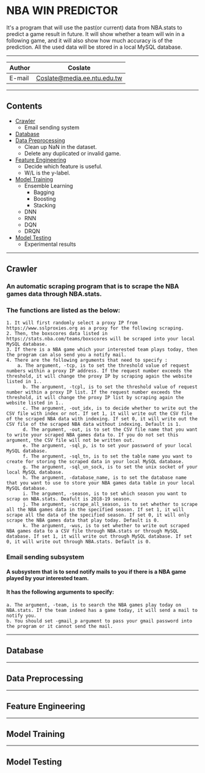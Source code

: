 NBA WIN PREDICTOR
===========================
It's a program that will use the past(or current) data from NBA.stats to predict a game result in future. It will show whether a team will win in a following game, and it will also show how much accuracy is of the prediction. All the used data will be stored in a local MySQL database.

****
	
|Author|Coslate|
|---|---
|E-mail|Coslate@media.ee.ntu.edu.tw


****
Contents
------
* [Crawler](#Crawler)
    * Email sending system
* [Database](#Database)
* [Data Preprocessing](#Data%20Preprocessing)
    * Clean up NaN in the dataset.
    * Delete any duplicated or invalid game.
* [Feature Engineering](#Feature%20Engineering)
    * Decide which feature is useful.
    * W/L is the y-label.
* [Model Training](#Mode%20Training) 
    * Ensemble Learning
        *  Bagging
        *  Boosting
        *  Stacking
    * DNN
    * RNN
    * DQN
    * DRQN
* [Model Testing](#Model%20Testing)
    * Experimental results


****
Crawler
------
### An automatic scraping program that is to scrape the NBA games data through NBA.stats.
### The functions are listed as the below: 
    1. It will first randomly select a proxy IP from https://www.sslproxies.org as a proxy for the following scraping.
    2. Then, the boxscores data listed in https://stats.nba.com/teams/boxscores will be scraped into your local MySQL database.
    3. If there is a NBA game which your interested team plays today, then the program can also send you a notify mail.
    4. There are the following arguments that need to specify : 
        a. The argument, -tcp, is to set the threshold value of request numbers within a proxy IP address. If the request number exceeds the threshold, it will change the proxy IP by scraping again the website listed in 1..
          b. The argument, -tcpl, is to set the threshold value of request number within a proxy IP list. If the request number exceeds the threshold, it will change the proxy IP list by scraping again the website listed in 1..
          c. The argument, -out_idx, is to decide whether to write out the CSV file with index or not. If set 1, it will write out the CSV file of the scraped NBA data with indexing. If set 0, it will write out the CSV file of the scraped NBA data without indexing. Default is 1.
          d. The argument, -out, is to set the CSV file name that you want to write your scraped NBA games data to. If you do not set this argument, the CSV file will not be written out.
          e. The argument, -sql_p, is to set your password of your local MySQL database.
          f. The argument, -sql_tn, is to set the table name you want to create for storing the scraped data in your local MySQL database.
          g. The argument, -sql_un_sock, is to set the unix socket of your local MySQL database.
          h. The argument, -database_name, is to set the database name that you want to use to store your NBA games data table in your local MySQL database.
          i. The argument, -season, is to set which season you want to scrap on NBA.stats. Deafult is 2018-19 season.
          j. The argument, -scrape_all_season, is to set whether to scrape all the NBA games data in the specified season. If set 1, it will scrape all the data of the specified season. If set 0, it will only scrape the NBA games data that play today. Default is 0.
          k. The argument, -wus, is to set whether to write out scraped NBA games data to a CSV file through NBA.stats or through MySQL database. If set 1, it will write out through MySQL database. If set 0, it will write out through NBA.stats. Default is 0.

### Email sending subsystem
#### A subsystem that is to send notify mails to you if there is a NBA game played by your interested team.
#### It has the following arguments to specify: 
    a. The argument, -team, is to search the NBA games play today on NBA.stats. If the team indeed has a game today, it will send a mail to notify you.
    b. You should set -gmail_p argument to pass your gmail password into the program or it cannot send the mail.


****
Database
------


****
Data Preprocessing
------

****
Feature Engineering
------


****
Model Training
------


****
Model Testing
------
